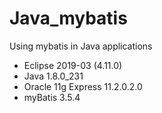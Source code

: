 # Java_mybatis

Using mybatis in Java applications



- Eclipse 2019-03 (4.11.0)
- Java 1.8.0_231
- Oracle 11g Express 11.2.0.2.0
- myBatis 3.5.4
